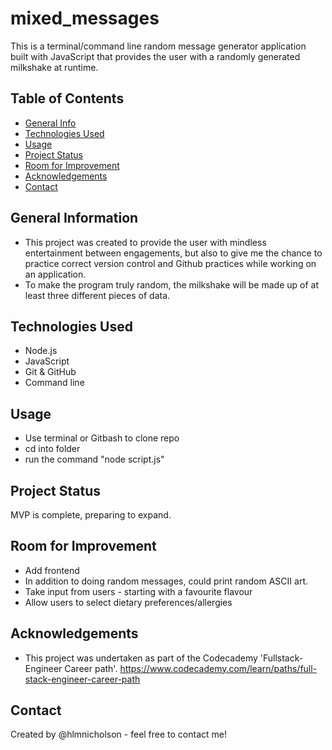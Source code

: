 # mixed_messages

This is a terminal/command line random message generator application built with JavaScript that provides the user with a randomly generated milkshake at runtime.

## Table of Contents

* [General Info](#general-information)
* [Technologies Used](#technologies-used)
* [Usage](#usage)
* [Project Status](#project-status)
* [Room for Improvement](#room-for-improvement)
* [Acknowledgements](#acknowledgements)
* [Contact](#contact)

## General Information

* This project was created to provide the user with mindless entertainment between engagements, but also to give me the chance to practice correct version control and Github practices while working on an application.
* To make the program truly random, the milkshake will be made up of at least three different pieces of data.

## Technologies Used

* Node.js
* JavaScript
* Git & GitHub
* Command line

## Usage

* Use terminal or Gitbash to clone repo
* cd into folder
* run the command "node script.js"

## Project Status

MVP is complete, preparing to expand.

## Room for Improvement

* Add frontend
* In addition to doing random messages, could print random ASCII art.
* Take input from users - starting with a favourite flavour
* Allow users to select dietary preferences/allergies

## Acknowledgements

* This project was undertaken as part of the Codecademy 'Fullstack-Engineer Career path'. <https://www.codecademy.com/learn/paths/full-stack-engineer-career-path>

## Contact

Created by @hlmnicholson - feel free to contact me!
